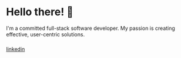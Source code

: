
# Hello there! 👋
I'm a committed full-stack software developer.
My passion is creating effective, user-centric solutions. 
### 
<a href="https://www.linkedin.com/in/yobu/">linkedin</a>
<div>

            
</div> 
